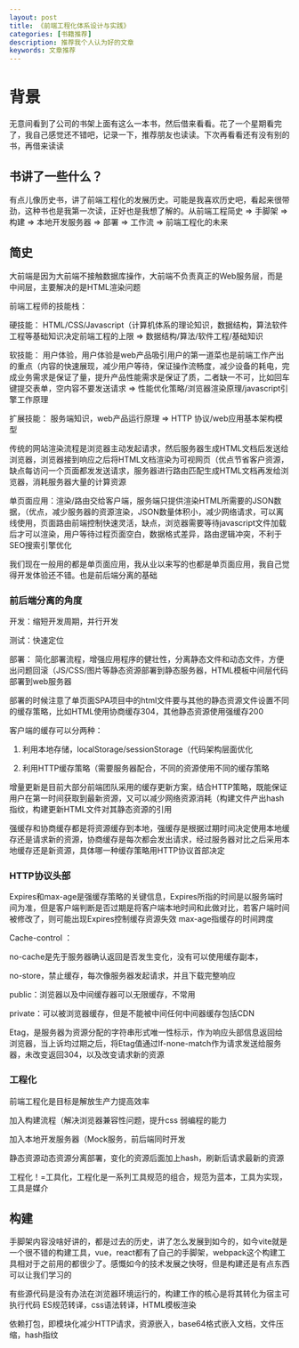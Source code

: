 ```yaml
---
layout: post
title: 《前端工程化体系设计与实践》
categories: [书籍推荐]
description: 推荐我个人认为好的文章
keywords: 文章推荐
---
```


# 背景
无意间看到了公司的书架上面有这么一本书，然后借来看看。花了一个星期看完了，我自己感觉还不错吧，记录一下，推荐朋友也读读。下次再看看还有没有别的书，再借来读读

## 书讲了一些什么？
有点儿像历史书，讲了前端工程化的发展历史。可能是我喜欢历史吧，看起来很带劲，这种书也是我第一次读，正好也是我想了解的。从前端工程简史 => 手脚架 => 构建 => 本地开发服务器 => 部署 => 工作流 => 前端工程化的未来

## 简史
大前端是因为大前端不接触数据库操作，大前端不负责真正的Web服务层，而是中间层，主要解决的是HTML渲染问题

前端工程师的技能栈：

硬技能： HTML/CSS/Javascript（计算机体系的理论知识，数据结构，算法软件工程等基础知识决定前端工程的上限 => 数据结构/算法/软件工程/基础知识

软技能： 用户体验，用户体验是web产品吸引用户的第一道菜也是前端工作产出的重点（内容的快速展现，减少用户等待，保证操作流畅度，减少设备的耗电，完成业务需求是保证了量，提升产品性能需求是保证了质，二者缺一不可，比如回车键提交表单，空内容不要发送请求 => 性能优化策略/浏览器渲染原理/javascript引擎工作原理

扩展技能： 服务端知识，web产品运行原理 => HTTP 协议/web应用基本架构模型


传统的网站渲染流程是浏览器主动发起请求，然后服务器生成HTML文档后发送给浏览器，浏览器接到响应之后将HTML文档渲染为可视网页（优点节省客户资源，缺点每访问一个页面都发发送请求，服务器进行路由匹配生成HTML文档再发给浏览器，消耗服务器大量的计算资源

单页面应用：渲染/路由交给客户端，服务端只提供渲染HTML所需要的JSON数据，（优点，减少服务器的资源渲染，JSON数量体积小，减少网络请求，可以离线使用，页面路由前端控制快速灵活，缺点，浏览器需要等待javascript文件加载后才可以渲染，用户等待过程页面空白，数据格式差异，路由逻辑冲突，不利于SEO搜索引擎优化

我们现在一般用的都是单页面应用，我从业以来写的也都是单页面应用，我自己觉得开发体验还不错。也是前后端分离的基础

### 前后端分离的角度

开发：缩短开发周期，并行开发

测试：快速定位

部署： 简化部署流程，增强应用程序的健壮性，分离静态文件和动态文件，方便出问题回滚（JS/CSS/图片等静态资源部署到静态服务器，HTML模板中间层代码部署到web服务器

部署的时候注意了单页面SPA项目中的html文件要与其他的静态资源文件设置不同的缓存策略，比如HTML使用协商缓存304，其他静态资源使用强缓存200

客户端的缓存可以分两种：

1. 利用本地存储，localStorage/sessionStorage（代码架构层面优化

2. 利用HTTP缓存策略（需要服务器配合，不同的资源使用不同的缓存策略

增量更新是目前大部分前端团队采用的缓存更新方案，结合HTTP策略，既能保证用户在第一时间获取到最新资源，又可以减少网络资源消耗（构建文件产出hash指纹，构建更新HTML文件对其静态资源的引用

强缓存和协商缓存都是将资源缓存到本地，强缓存是根据过期时间决定使用本地缓存还是请求新的资源，协商缓存是每次都会发出请求，经过服务器对比之后采用本地缓存还是新资源，具体哪一种缓存策略用HTTP协议首部决定


### HTTP协议头部
Expires和max-age是强缓存策略的关键信息，Expires所指的时间是以服务端时间为准，但是客户端判断是否过期是将客户端本地时间和此做对比，若客户端时间被修改了，则可能出现Expires控制缓存资源失效 max-age指缓存的时间跨度

Cache-control ：

no-cache是先于服务器确认返回是否发生变化，没有可以使用缓存副本，

no-store，禁止缓存，每次像服务器发起请求，并且下载完整响应

public：浏览器以及中间缓存器可以无限缓存，不常用

private：可以被浏览器缓存，但是不能被中间任何中间器缓存包括CDN

Etag，是服务器为资源分配的字符串形式唯一性标示，作为响应头部信息返回给浏览器，当上诉均过期之后，将Etag值通过If-none-match作为请求发送给服务器，未改变返回304，以及改变请求新的资源




### 工程化
前端工程化是目标是解放生产力提高效率

加入构建流程（解决浏览器兼容性问题，提升css 弱编程的能力

加入本地开发服务器（Mock服务，前后端同时开发

静态资源动态资源分离部署，变化的资源后面加上hash，刷新后请求最新的资源

工程化！=工具化，工程化是一系列工具规范的组合，规范为蓝本，工具为实现，工具是媒介

## 构建
手脚架内容没啥好讲的，都是过去的历史，讲了怎么发展到如今的，如今vite就是一个很不错的构建工具，vue，react都有了自己的手脚架，webpack这个构建工具相对于之前用的都很少了。感慨如今的技术发展之快呀，但是构建还是有点东西可以让我们学习的

有些源代码是没有办法在浏览器环境运行的，构建工作的核心是将其转化为宿主可执行代码 ES规范转译，css语法转译，HTML模板渲染

依赖打包，即模块化减少HTTP请求，资源嵌入，base64格式嵌入文档，文件压缩，hash指纹

